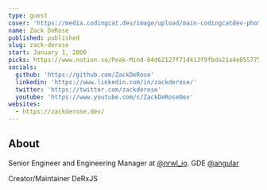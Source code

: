 ```yaml
---
type: guest
cover: 'https://media.codingcat.dev/image/upload/main-codingcatdev-photo/podcast-guest/zackderose.jpg'
name: Zack DeRose
published: published
slug: zack-derose
start: January 1, 2000
picks: https://www.notion.so/Peak-Mind-64d62127f71d413f9fbda21a4e055775, https://www.notion.so/Nx-13-https-nx-dev-Nx-14-roadmap-d15da9155e2444fd892f8c0621cf88f6, https://www.notion.so/ZDS-podcast-on-leadership-and-creating-value-51ef2ebbaf014ea38af7455b7505e3b2
socials:
  github: 'https://github.com/ZackDeRose'
  linkedin: 'https://www.linkedin.com/in/zackderose/'
  twitter: 'https://twitter.com/zackderose'
  youtube: 'https://www.youtube.com/c/ZackDeRoseDev'
websites:
  - https://zackderose.dev/
---
```


## About

Senior Engineer and Engineering Manager at [@nrwl_io](https://twitter.com/nrwl_io). GDE [@angular](https://twitter.com/angular)

Creator/Maintainer DeRxJS
